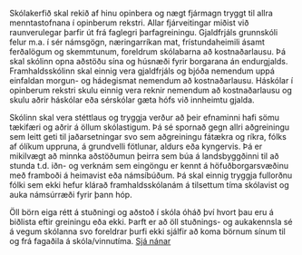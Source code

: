 Skólakerfið skal rekið af hinu opinbera og nægt fjármagn tryggt til allra menntastofnana í opinberum rekstri. Allar fjárveitingar miðist við raunverulegar þarfir út frá faglegri þarfagreiningu. Gjaldfrjáls grunnskóli felur m.a. í sér námsgögn, næringarríkan mat, frístundaheimili ásamt ferðalögum og skemmtunum, foreldrum skólabarna að kostnaðarlausu. Þá skal skólinn opna aðstöðu sína og húsnæði fyrir borgarana án endurgjalds. Framhaldsskólinn skal einnig vera gjaldfrjáls og bjóða nemendum uppá einfaldan morgun- og hádegismat nemendum að kostnaðarlausu. Háskólar í opinberum rekstri skulu einnig vera reknir nemendum að kostnaðarlausu og skulu aðrir háskólar eða sérskólar gæta hófs við innheimtu gjalda.

Skólinn skal vera stéttlaus og tryggja verður að þeir efnaminni hafi sömu tækifæri og aðrir á öllum skólastigum. Þá sé spornað gegn allri aðgreiningu sem leitt geti til jaðarsetningar svo sem aðgreiningu fátækra og ríkra, fólks af ólíkum uppruna, á grundvelli fötlunar, aldurs eða kyngervis. Þá er mikilvægt að minnka aðstöðumun þeirra sem búa á landsbyggðinni til að stunda t.d. iðn- og verknám sem eingöngu er kennt á höfuðborgarsvæðinu með framboði á heimavist eða námsíbúðum. Þá skal einnig tryggja fullorðnu fólki sem ekki hefur klárað framhaldsskólanám á tilsettum tíma skólavist og auka námsúrræði fyrir þann hóp.

Öll börn eiga rétt á stuðningi og aðstoð í skóla óháð því hvort þau eru á biðlista eftir greiningu eða ekki. Þarft er að öll stuðnings- og aukakennsla sé á vegum skólanna svo foreldrar þurfi ekki sjálfir að koma börnum sínum til og frá fagaðila á skóla/vinnutíma. [Sjá nánar](https://sosialistaflokkurinn.is/malefnaflokkar/menntamal/)